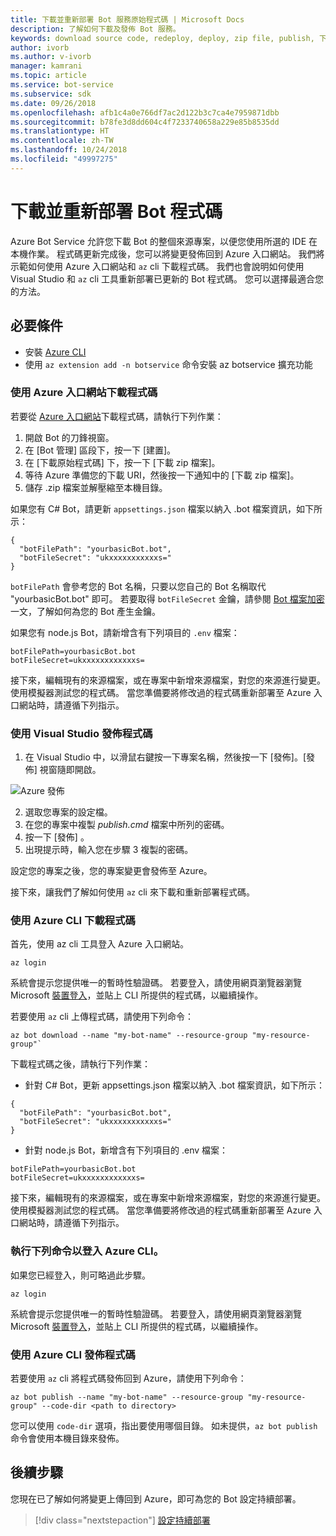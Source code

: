 ```yaml
---
title: 下載並重新部署 Bot 服務原始程式碼 | Microsoft Docs
description: 了解如何下載及發佈 Bot 服務。
keywords: download source code, redeploy, deploy, zip file, publish, 下載原始程式碼, 重新部署, 部署, 壓縮文件, 發佈
author: ivorb
ms.author: v-ivorb
manager: kamrani
ms.topic: article
ms.service: bot-service
ms.subservice: sdk
ms.date: 09/26/2018
ms.openlocfilehash: afb1c4a0e766df7ac2d122b3c7ca4e7959871dbb
ms.sourcegitcommit: b78fe3d8dd604c4f7233740658a229e85b8535dd
ms.translationtype: HT
ms.contentlocale: zh-TW
ms.lasthandoff: 10/24/2018
ms.locfileid: "49997275"
---
```

# <a name="download-and-redeploy-bot-code"></a>下載並重新部署 Bot 程式碼
Azure Bot Service 允許您下載 Bot 的整個來源專案，以便您使用所選的 IDE 在本機作業。 程式碼更新完成後，您可以將變更發佈回到 Azure 入口網站。 我們將示範如何使用 Azure 入口網站和 `az` cli 下載程式碼。 我們也會說明如何使用 Visual Studio 和 `az` cli 工具重新部署已更新的 Bot 程式碼。 您可以選擇最適合您的方法。

## <a name="prerequisites"></a>必要條件
- 安裝 [Azure CLI](https://docs.microsoft.com/en-us/cli/azure/?view=azure-cli-latest)
- 使用 `az extension add -n botservice` 命令安裝 az botservice 擴充功能

### <a name="download-code-using-the-azure-portal"></a>使用 Azure 入口網站下載程式碼
若要從 [Azure 入口網站](https://portal.azure.com)下載程式碼，請執行下列作業：
1. 開啟 Bot 的刀鋒視窗。
1. 在 [Bot 管理] 區段下，按一下 [建置]。
1. 在 [下載原始程式碼] 下，按一下 [下載 zip 檔案]。
1. 等待 Azure 準備您的下載 URI，然後按一下通知中的 [下載 zip 檔案]。
1. 儲存 .zip 檔案並解壓縮至本機目錄。

如果您有 C# Bot，請更新 `appsettings.json` 檔案以納入 .bot 檔案資訊，如下所示：

```
{
  "botFilePath": "yourbasicBot.bot",
  "botFileSecret": "ukxxxxxxxxxxxs="
}
```
`botFilePath` 會參考您的 Bot 名稱，只要以您自己的 Bot 名稱取代 "yourbasicBot.bot" 即可。 若要取得 `botFileSecret` 金鑰，請參閱 [Bot 檔案加密](https://aka.ms/bot-file-encryption)一文，了解如何為您的 Bot 產生金鑰。


如果您有 node.js Bot，請新增含有下列項目的 `.env` 檔案：
```
botFilePath=yourbasicBot.bot
botFileSecret=ukxxxxxxxxxxxxs=
```

接下來，編輯現有的來源檔案，或在專案中新增來源檔案，對您的來源進行變更。 使用模擬器測試您的程式碼。 當您準備要將修改過的程式碼重新部署至 Azure 入口網站時，請遵循下列指示。

### <a name="publish-code-using-visual-studio"></a>使用 Visual Studio 發佈程式碼
1. 在 Visual Studio 中，以滑鼠右鍵按一下專案名稱，然後按一下 [發佈]。[發佈] 視窗隨即開啟。

![Azure 發佈](~/media/azure-bot-build/azure-csharp-publish.png)

2. 選取您專案的設定檔。
3. 在您的專案中複製 _publish.cmd_ 檔案中所列的密碼。
4. 按一下 [發佈] 。
5. 出現提示時，輸入您在步驟 3 複製的密碼。   

設定您的專案之後，您的專案變更會發佈至 Azure。 

接下來，讓我們了解如何使用 `az` cli 來下載和重新部署程式碼。

### <a name="download-code-using-azure-cli"></a>使用 Azure CLI 下載程式碼

首先，使用 az cli 工具登入 Azure 入口網站。

```azcli
az login
```

系統會提示您提供唯一的暫時性驗證碼。 若要登入，請使用網頁瀏覽器瀏覽 Microsoft [裝置登入](https://microsoft.com/devicelogin)，並貼上 CLI 所提供的程式碼，以繼續操作。

若要使用 `az` cli 上傳程式碼，請使用下列命令：
```azcli
az bot download --name "my-bot-name" --resource-group "my-resource-group"`
```
下載程式碼之後，請執行下列作業：
- 針對 C# Bot，更新 appsettings.json 檔案以納入 .bot 檔案資訊，如下所示：

```
{
  "botFilePath": "yourbasicBot.bot",
  "botFileSecret": "ukxxxxxxxxxxxs="
}
```

- 針對 node.js Bot，新增含有下列項目的 .env 檔案：

```
botFilePath=yourbasicBot.bot
botFileSecret=ukxxxxxxxxxxxxs=
```

接下來，編輯現有的來源檔案，或在專案中新增來源檔案，對您的來源進行變更。 使用模擬器測試您的程式碼。 當您準備要將修改過的程式碼重新部署至 Azure 入口網站時，請遵循下列指示。

### <a name="login-to-azure-cli-by-running-the-following-command"></a>執行下列命令以登入 Azure CLI。
如果您已經登入，則可略過此步驟。

```azcli
az login
```
系統會提示您提供唯一的暫時性驗證碼。 若要登入，請使用網頁瀏覽器瀏覽 Microsoft [裝置登入](https://microsoft.com/devicelogin)，並貼上 CLI 所提供的程式碼，以繼續操作。

### <a name="publish-code-using-azure-cli"></a>使用 Azure CLI 發佈程式碼
若要使用 `az` cli 將程式碼發佈回到 Azure，請使用下列命令：
```azcli
az bot publish --name "my-bot-name" --resource-group "my-resource-group" --code-dir <path to directory> 
```

您可以使用 `code-dir` 選項，指出要使用哪個目錄。 如未提供，`az bot publish` 命令會使用本機目錄來發佈。

## <a name="next-steps"></a>後續步驟
您現在已了解如何將變更上傳回到 Azure，即可為您的 Bot 設定持續部署。

> [!div class="nextstepaction"]
> [設定持續部署](bot-service-build-continuous-deployment.md)
